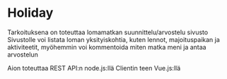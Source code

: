 # Holiday

Tarkoituksena on toteuttaa lomamatkan suunnittelu/arvostelu sivusto
Sivustolle voi listata loman yksityiskohtia, kuten lennot, majoituspaikan ja aktiviteetit, myöhemmin voi kommentoida miten matka meni 
ja antaa arvostelun

Aion toteuttaa REST API:n node.js:llä 
Clientin teen Vue.js:llä

